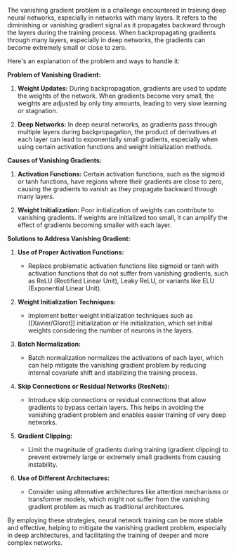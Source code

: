 The vanishing gradient problem is a challenge encountered in training deep neural networks, especially in networks with many layers. It refers to the diminishing or vanishing gradient signal as it propagates backward through the layers during the training process. When backpropagating gradients through many layers, especially in deep networks, the gradients can become extremely small or close to zero.

Here's an explanation of the problem and ways to handle it:

**Problem of Vanishing Gradient:**

1. **Weight Updates:** During backpropagation, gradients are used to update the weights of the network. When gradients become very small, the weights are adjusted by only tiny amounts, leading to very slow learning or stagnation.

2. **Deep Networks:** In deep neural networks, as gradients pass through multiple layers during backpropagation, the product of derivatives at each layer can lead to exponentially small gradients, especially when using certain activation functions and weight initialization methods.

**Causes of Vanishing Gradients:**

1. **Activation Functions:** Certain activation functions, such as the sigmoid or tanh functions, have regions where their gradients are close to zero, causing the gradients to vanish as they propagate backward through many layers.

2. **Weight Initialization:** Poor initialization of weights can contribute to vanishing gradients. If weights are initialized too small, it can amplify the effect of gradients becoming smaller with each layer.

**Solutions to Address Vanishing Gradient:**

1. **Use of Proper Activation Functions:**
   - Replace problematic activation functions like sigmoid or tanh with activation functions that do not suffer from vanishing gradients, such as ReLU (Rectified Linear Unit), Leaky ReLU, or variants like ELU (Exponential Linear Unit).

2. **Weight Initialization Techniques:**
   - Implement better weight initialization techniques such as [[Xavier/Glorot]] initialization or He initialization, which set initial weights considering the number of neurons in the layers.

3. **Batch Normalization:**
   - Batch normalization normalizes the activations of each layer, which can help mitigate the vanishing gradient problem by reducing internal covariate shift and stabilizing the training process.

4. **Skip Connections or Residual Networks (ResNets):**
   - Introduce skip connections or residual connections that allow gradients to bypass certain layers. This helps in avoiding the vanishing gradient problem and enables easier training of very deep networks.

5. **Gradient Clipping:**
   - Limit the magnitude of gradients during training (gradient clipping) to prevent extremely large or extremely small gradients from causing instability.

6. **Use of Different Architectures:**
   - Consider using alternative architectures like attention mechanisms or transformer models, which might not suffer from the vanishing gradient problem as much as traditional architectures.

By employing these strategies, neural network training can be more stable and effective, helping to mitigate the vanishing gradient problem, especially in deep architectures, and facilitating the training of deeper and more complex networks.